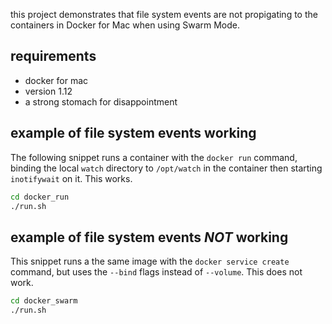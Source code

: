 this project demonstrates that file system events are not propigating to the
containers in Docker for Mac when using Swarm Mode.

## requirements

* docker for mac
* version 1.12
* a strong stomach for disappointment

## example of file system events working

The following snippet runs a container with the `docker run` command, binding
the local `watch` directory to `/opt/watch` in the container then starting
`inotifywait` on it.  This works.

```bash
cd docker_run
./run.sh
```

## example of file system events *NOT* working

This snippet runs a the same image  with the `docker service create` command,
but uses the `--bind` flags instead of `--volume`.  This does not work.

```bash
cd docker_swarm
./run.sh
```
